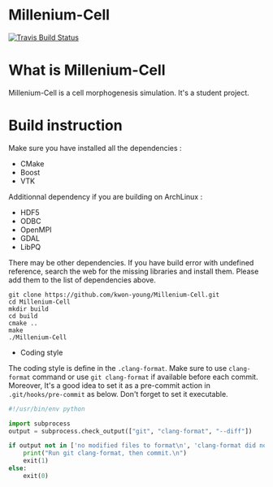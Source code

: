# Millenium-Cell

[![Travis Build Status](https://travis-ci.org/kwon-young/Millenium-Cell.svg)](https://travis-ci.org/kwon-young/Millenium-Cell)

# What is Millenium-Cell

Millenium-Cell is a cell morphogenesis simulation. It's a student project.

# Build instruction

Make sure you have installed all the dependencies :

* CMake
* Boost
* VTK

Additionnal dependency if you are building on ArchLinux :

* HDF5
* ODBC
* OpenMPI
* GDAL
* LibPQ

There may be other dependencies. If you have build error with undefined reference, search the web for the missing libraries and install them. Please add them to the list of dependencies above.

```shell
git clone https://github.com/kwon-young/Millenium-Cell.git
cd Millenium-Cell
mkdir build
cd build
cmake ..
make
./Millenium-Cell
```

* Coding style

The coding style is define in the `.clang-format`. Make sure to use `clang-format` command or use `git clang-format` if available before each commit. Moreover, It's a good idea to set it as a pre-commit action in `.git/hooks/pre-commit` as below. Don't forget to set it executable.

```python
#!/usr/bin/env python

import subprocess
output = subprocess.check_output(["git", "clang-format", "--diff"])

if output not in ['no modified files to format\n', 'clang-format did not modify any files\n']:
    print("Run git clang-format, then commit.\n")
    exit(1)
else:
    exit(0)
```
